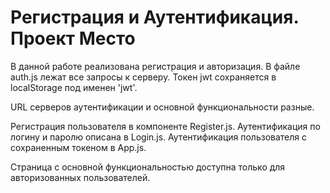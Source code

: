 # Регистрация и Аутентификация. Проект Место #

 В данной работе реализована регистрация и авторизация. В файле auth.js лежат все запросы к серверу. Токен jwt сохраняется в localStorage под именен 'jwt'.

 URL серверов аутентификации и основной функциональности разные.

 Регистрация пользователя в компоненте Register.js.
 Аутентификация по логину и паролю описана в Login.js.
 Аутентификация пользователя с сохраненным токеном в App.js.

 Страница с основной функциональностью доступна только для авторизованных пользователей.



